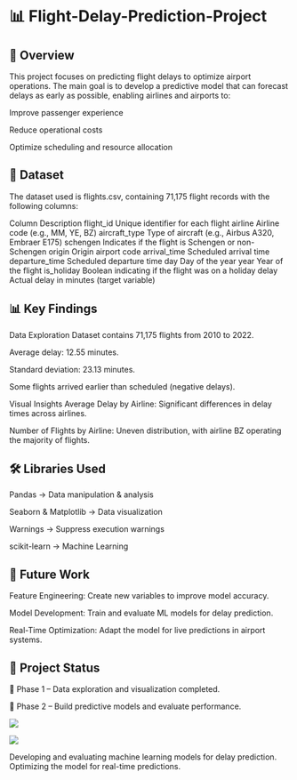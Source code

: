 # 📊 Flight-Delay-Prediction-Project


## 📌 Overview
This project focuses on predicting flight delays to optimize airport operations.
The main goal is to develop a predictive model that can forecast delays as early as possible, enabling airlines and airports to:

Improve passenger experience

Reduce operational costs

Optimize scheduling and resource allocation

## 📂 Dataset
The dataset used is flights.csv, containing 71,175 flight records with the following columns:

Column	Description
flight_id	Unique identifier for each flight
airline	Airline code (e.g., MM, YE, BZ)
aircraft_type	Type of aircraft (e.g., Airbus A320, Embraer E175)
schengen	Indicates if the flight is Schengen or non-Schengen
origin	Origin airport code
arrival_time	Scheduled arrival time
departure_time	Scheduled departure time
day	Day of the year
year	Year of the flight
is_holiday	Boolean indicating if the flight was on a holiday
delay	Actual delay in minutes (target variable)

## 📊 Key Findings
Data Exploration
Dataset contains 71,175 flights from 2010 to 2022.

Average delay: 12.55 minutes.

Standard deviation: 23.13 minutes.

Some flights arrived earlier than scheduled (negative delays).

Visual Insights
Average Delay by Airline: Significant differences in delay times across airlines.

Number of Flights by Airline: Uneven distribution, with airline BZ operating the majority of flights.

## 🛠️ Libraries Used
Pandas → Data manipulation & analysis

Seaborn & Matplotlib → Data visualization

Warnings → Suppress execution warnings

scikit-learn → Machine Learning

## 🔮 Future Work
Feature Engineering: Create new variables to improve model accuracy.

Model Development: Train and evaluate ML models for delay prediction.

Real-Time Optimization: Adapt the model for live predictions in airport systems.

## 📅 Project Status
📍 Phase 1 – Data exploration and visualization completed.

📍 Phase 2 – Build predictive models and evaluate performance.


![](https://skillicons.dev/icons?i=py)


![](https://skillicons.dev/icons?i=vscode)

Developing and evaluating machine learning models for delay prediction.
Optimizing the model for real-time predictions.

